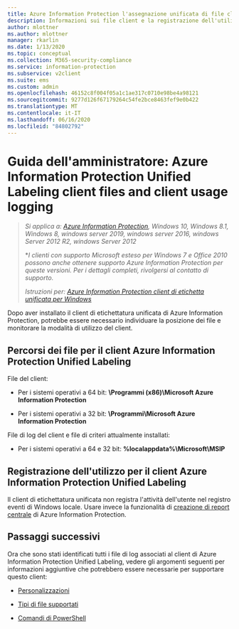 ```yaml
---
title: Azure Information Protection l'assegnazione unificata di file client e registrazione dell'utilizzo
description: Informazioni sui file client e la registrazione dell'utilizzo per il client di Azure Information Protection Unified Labeling per Windows.
author: mlottner
ms.author: mlottner
manager: rkarlin
ms.date: 1/13/2020
ms.topic: conceptual
ms.collection: M365-security-compliance
ms.service: information-protection
ms.subservice: v2client
ms.suite: ems
ms.custom: admin
ms.openlocfilehash: 46152c8f004f05a1c1ae317c0710e98be4a98121
ms.sourcegitcommit: 9277d126f67179264c54fe2bce8463fef9e0b422
ms.translationtype: MT
ms.contentlocale: it-IT
ms.lasthandoff: 06/16/2020
ms.locfileid: "84802792"
---
```

# <a name="admin-guide-azure-information-protection-unified-labeling-client-files-and-client-usage-logging"></a>Guida dell'amministratore: Azure Information Protection Unified Labeling client files and client usage logging

>*Si applica a: [Azure Information Protection](https://azure.microsoft.com/pricing/details/information-protection), Windows 10, Windows 8.1, Windows 8, windows server 2019, windows server 2016, windows Server 2012 R2, windows Server 2012*
>
> **I clienti con supporto Microsoft esteso per Windows 7 e Office 2010 possono anche ottenere supporto Azure Information Protection per queste versioni. Per i dettagli completi, rivolgersi al contatto di supporto.*
>
> *Istruzioni per: [Azure Information Protection client di etichetta unificata per Windows](../faqs.md#whats-the-difference-between-the-azure-information-protection-client-and-the-azure-information-protection-unified-labeling-client)*

Dopo aver installato il client di etichettatura unificata di Azure Information Protection, potrebbe essere necessario individuare la posizione dei file e monitorare la modalità di utilizzo del client.

## <a name="file-locations-for-the-azure-information-protection-unified-labeling-client"></a>Percorsi dei file per il client Azure Information Protection Unified Labeling

File del client:    

- Per i sistemi operativi a 64 bit: **\Programmi (x86)\Microsoft Azure Information Protection**

- Per i sistemi operativi a 32 bit: **\Programmi\Microsoft Azure Information Protection**

File di log del client e file di criteri attualmente installati:

- Per i sistemi operativi a 64 e 32 bit: **%localappdata%\Microsoft\MSIP**


## <a name="usage-logging-for-the-azure-information-protection-unified-labeling-client"></a>Registrazione dell'utilizzo per il client Azure Information Protection Unified Labeling

Il client di etichettatura unificata non registra l'attività dell'utente nel registro eventi di Windows locale. Usare invece la funzionalità di [creazione di report centrale](../reports-aip.md) di Azure Information Protection. 


## <a name="next-steps"></a>Passaggi successivi
Ora che sono stati identificati tutti i file di log associati al client di Azure Information Protection Unified Labeling, vedere gli argomenti seguenti per informazioni aggiuntive che potrebbero essere necessarie per supportare questo client:

- [Personalizzazioni](clientv2-admin-guide-customizations.md)

- [Tipi di file supportati](clientv2-admin-guide-file-types.md)

- [Comandi di PowerShell](clientv2-admin-guide-powershell.md)

